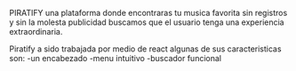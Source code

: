 PIRATIFY
una plataforma donde encontraras tu musica favorita
sin registros y sin la molesta publicidad
buscamos que el usuario tenga una experiencia extraordinaria.

Piratify a sido trabajada por medio de react
algunas de sus caracteristicas son:
-un encabezado
-menu intuitivo
-buscador funcional

